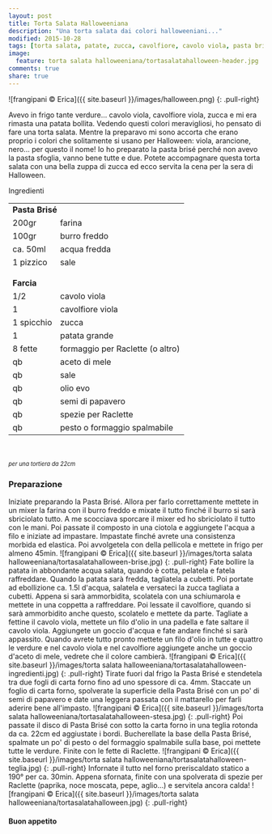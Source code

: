```yaml
---
layout: post
title: Torta Salata Halloweeniana
description: "Una torta salata dai colori halloweeniani..."
modified: 2015-10-28
tags: [torta salata, patate, zucca, cavolfiore, cavolo viola, pasta brisé, raclette, Halloween, vegetariano]
image:
  feature: torta salata halloweeniana/tortasalatahalloween-header.jpg
comments: true
share: true
---
```


![frangipani © Erica]({{ site.baseurl }}/images/halloween.png)
{: .pull-right}

Avevo in frigo tante verdure... cavolo viola, cavolfiore viola, zucca e mi era rimasta una patata bollita. Vedendo questi colori meravigliosi, ho pensato di fare una torta salata. Mentre la preparavo mi sono accorta che erano proprio i colori che solitamente si usano per Halloween: viola, arancione, nero... per questo il nome! Io ho preparato la pasta brisé perché non avevo la pasta sfoglia, vanno bene tutte e due. Potete accompagnare questa torta salata con una bella zuppa di zucca ed ecco servita la cena per la sera di Halloween. 


<div class="ingredients">
  <div class="ingredients-title">Ingredienti</div>
  <table>
    <tbody>
      <tr>
        <td colspan="2"><b>Pasta Brisé</b></td>
      </tr>
      <tr>
        <td>200gr</td>
        <td>farina</td>
      </tr>
      <tr>
        <td>100gr</td>
        <td>burro freddo</td>
      </tr>
      <tr>
        <td>ca. 50ml</td>
        <td>acqua fredda</td>
      </tr>
      <tr>
        <td>1 pizzico</td>
        <td>sale</td>
      </tr>
      <tr style="height: 15px;"></tr>
      <tr>          
        <td colspan="2"><b>Farcia</b></td>
      </tr>
      <tr>
        <td>1/2</td>
        <td>cavolo viola</td>
      </tr>
      <tr>
        <td>1</td>
        <td>cavolfiore viola</td>
      </tr>
      <tr>
        <td>1 spicchio</td>
        <td>zucca</td>
      </tr>
      <tr>
        <td>1</td>
        <td>patata grande</td>
      </tr>
      <tr>
        <td>8 fette</td>
        <td>formaggio per Raclette (o altro)</td>
      </tr>
      <tr>
        <td>qb</td>
        <td>aceto di mele</td>
      </tr>
      <tr>
        <td>qb</td>
        <td>sale</td>
      </tr>
      <tr>
        <td>qb</td>
        <td>olio evo</td>
      </tr>
      <tr>
        <td>qb</td>
        <td>semi di papavero</td>
      </tr>
      <tr>
        <td>qb</td>
        <td>spezie per Raclette</td>
      </tr>
      <tr>
        <td>qb</td>
        <td>pesto o formaggio spalmabile</td>
      </tr>
    </tbody>
  </table>
  <br></br>
  <i class="pull-right" style="font-size: 80%;">per una tortiera da 22cm</i>
</div>


<h3>
  <font color="grey">
    <i class="icon-cogs"></i>
  </font> Preparazione
</h3>

Iniziate preparando la Pasta Brisé. Allora per farlo correttamente mettete in un mixer la farina con il burro freddo e mixate il tutto finché il burro si sarà sbriciolato tutto. A me scocciava sporcare il mixer ed ho sbriciolato il tutto con le mani. Poi passate il composto in una ciotola e aggiungete l'acqua a filo e iniziate ad impastare. Impastate finché avrete una consistenza morbida ed elastica. Poi avvolgetela con della pellicola e mettete in frigo per almeno 45min.
![frangipani © Erica]({{ site.baseurl }}/images/torta salata halloweeniana/tortasalatahalloween-brise.jpg)
{: .pull-right}
Fate bollire la patata in abbondante acqua salata, quando è cotta, pelatela e fatela raffreddare. Quando la patata sarà fredda, tagliatela a cubetti. Poi portate ad ebollizione ca. 1.5l d'acqua, salatela e versateci la zucca tagliata a cubetti. Appena si sarà ammorbidita, scolatela con una schiumarola e mettete in una coppetta a raffreddare. Poi lessate il cavolfiore, quando si sarà ammorbidito anche questo, scolatelo e mettete da parte. Tagliate a fettine il cavolo viola, mettete un filo d'olio in una padella e fate saltare il cavolo viola. Aggiungete un goccio d'acqua e fate andare finché si sarà appassito. Quando avrete tutto pronto mettete un filo d'olio in tutte e quattro le verdure e nel cavolo viola e nel cavolfiore aggiungete anche un goccio d'aceto di mele, vedrete che il colore cambierà.
![frangipani © Erica]({{ site.baseurl }}/images/torta salata halloweeniana/tortasalatahalloween-ingredienti.jpg)
{: .pull-right}
Tirate fuori dal frigo la Pasta Brisé e stendetela tra due fogli di carta forno fino ad uno spessore di ca. 4mm. Staccate un foglio di carta forno, spolverate la superficie della Pasta Brisé con un po' di semi di papavero e date una leggera passata con il mattarello per farli aderire bene all'impasto. 
![frangipani © Erica]({{ site.baseurl }}/images/torta salata halloweeniana/tortasalatahalloween-stesa.jpg)
{: .pull-right}
Poi passate il disco di Pasta Brisé con sotto la carta forno in una teglia rotonda da ca. 22cm ed aggiustate i bordi. Bucherellate la base della Pasta Brisé, spalmate un po' di pesto o del formaggio spalmabile sulla base, poi mettete tutte le verdure. Finite con le fette di Raclette.
![frangipani © Erica]({{ site.baseurl }}/images/torta salata halloweeniana/tortasalatahalloween-teglia.jpg)
{: .pull-right}
Infornate il tutto nel forno preriscaldato statico a 190° per ca. 30min. Appena sfornata, finite con una spolverata di spezie per Raclette (paprika, noce moscata, pepe, aglio...) e servitela ancora calda!
![frangipani © Erica]({{ site.baseurl }}/images/torta salata halloweeniana/tortasalatahalloween.jpg)
{: .pull-right}


<h4>Buon appetito
  <font color="red">
    <i class="icon-smile"></i>
  </font>
</h4>
